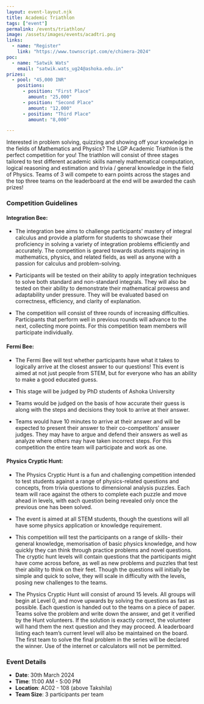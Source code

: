 ```yaml
---
layout: event-layout.njk
title: Academic Triathlon
tags: ["event"]
permalink: /events/triathlon/
image: /assets/images/events/acadtri.png
links:
  - name: "Register"
    link: "https://www.townscript.com/e/chimera-2024"
poc:
  - name: "Satwik Wats"
    email: "satwik.wats_ug24@ashoka.edu.in"
prizes: 
  - pool: "45,000 INR"
    positions:
      - position: "First Place"
        amount: "25,000"
      - position: "Second Place"
        amount: "12,000"
      - position: "Third Place"
        amount: "8,000"

---
```


Interested in problem solving, quizzing and showing off your knowledge in the fields of Mathematics and Physics? The LGP Academic Triathlon is the perfect competition for you! The triathlon will consist of three stages tailored to test different academic skills namely mathematical computation, logical reasoning and estimation and trivia / general knowledge in the field of Physics. Teams of 3 will compete to earn points across the stages and the top three teams on the leaderboard at the end will be awarded the cash prizes!

### Competition Guidelines
#### Integration Bee: 
  - The integration bee aims to challenge participants' mastery of integral calculus and provide a platform for students to showcase their proficiency in solving a variety of integration problems efficiently and accurately. The competition is geared towards students majoring in mathematics, physics, and related fields, as well as anyone with a passion for calculus and problem-solving. 

  - Participants will be tested on their ability to apply integration techniques to solve both standard and non-standard integrals. They will also be tested on their ability to demonstrate their mathematical prowess and adaptability under pressure. They will be evaluated based on correctness, efficiency, and clarity of explanation.

  - The competition will consist of three rounds of increasing difficulties. Participants that perform well in previous rounds will advance to the next, collecting more points. For this competition team members will participate individually.

#### Fermi Bee: 
  - The Fermi Bee will test whether participants have what it takes to logically arrive at the closest answer to our questions! This event is aimed at not just people from STEM, but for everyone who has an ability to make a good educated guess.

  - This stage will be judged by PhD students of Ashoka University

  - Teams would be judged on the basis of how accurate their guess is along with the steps and decisions they took to arrive at their answer.

  - Teams would have 10 minutes to arrive at their answer and will be expected to present their answer to their co-competitors' answer judges. They may have to argue and defend their answers as well as analyze where others may have taken incorrect steps. For this competition the entire team will participate and work as one.

#### Physics Cryptic Hunt: 
  - The Physics Cryptic Hunt is a fun and challenging competition intended to test students against a range of physics-related questions and concepts, from trivia questions to dimensional analysis puzzles. Each team will race against the others to complete each puzzle and move ahead in levels, with each question being revealed only once the previous one has been solved.

  - The event is aimed at all STEM students, though the questions will all have some physics application or knowledge requirement.

  - This competition will test the participants on a range of skills- their general knowledge, memorisation of basic physics knowledge, and how quickly they can think through practice problems and novel questions. The cryptic hunt levels will contain questions that the participants might have come across before, as well as new problems and puzzles that test their ability to think on their feet. Though the questions will initially be simple and quick to solve, they will scale in difficulty with the levels, posing new challenges to the teams.
  
  - The Physics Cryptic Hunt will consist of around 15 levels. All groups will begin at Level 0, and move upwards by solving the questions as fast as possible. Each question is handed out to the teams on a piece of paper. Teams solve the problem and write down the answer, and get it verified by the Hunt volunteers. If the solution is exactly correct, the volunteer will hand them the next question and they may proceed. A leaderboard listing each team’s current level will also be maintained on the board. The first team to solve the final problem in the series will be declared the winner. Use of the internet or calculators will not be permitted. 


### Event Details
- **Date**: 30th March 2024
- **Time**: 11:00 AM - 5:00 PM
- **Location**: AC02 - 108 (above Takshila)
- **Team Size**: 3 participants per team
